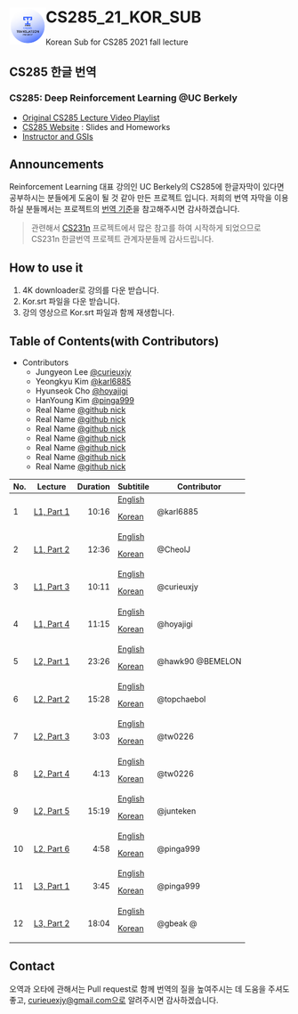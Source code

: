 
# CS285_21_KOR_SUB <img align="left" width="13%" height="13%" src="./logo.png">

Korean Sub for CS285 2021 fall lecture

## CS285 한글 번역
### CS285: Deep Reinforcement Learning @UC Berkely
- [Original CS285 Lecture Video Playlist](https://youtube.com/playlist?list=PL_iWQOsE6TfXxKgI1GgyV1B_Xa0DxE5eH)
- [CS285 Website](http://rail.eecs.berkeley.edu/deeprlcourse/) : Slides and Homeworks
- [Instructor and GSIs](http://rail.eecs.berkeley.edu/deeprlcourse/staff/)

## Announcements
Reinforcement Learning 대표 강의인 UC Berkely의 CS285에 한글자막이 있다면 공부하시는 분들에게 도움이 될 것 같아 만든 프로젝트 입니다. 저희의 번역 자막을 이용하실 분들께서는 프로젝트의 [번역 기준](./term.md)을 참고해주시면 감사하겠습니다.

> 관련해서 [CS231n](https://github.com/visionNoob/CS231N_17_KOR_SUB) 프로젝트에서 많은 참고를 하여 시작하게 되었으므로 CS231n 한글번역 프로젝트 관계자분들께 감사드립니다.

## How to use it
1. 4K downloader로 강의를 다운 받습니다.
2. Kor.srt 파일을 다운 받습니다.
3. 강의 영상으르 Kor.srt 파일과 함께 재생합니다.

## Table of Contents(with Contributors)

- Contributors
    - Jungyeon Lee [@curieuxjy](https://github.com/curieuxjy) 
    - Yeongkyu Kim [@karl6885](https://github.com/karl6885)
    - Hyunseok Cho [@hoyajigi](https://github.com/hoyajigi) 
    - HanYoung Kim [@pinga999](https://github.com/pinga999) 
    - Real Name [@github nick](https://github.com/github_address) 
    - Real Name [@github nick](https://github.com/github_address) 
    - Real Name [@github nick](https://github.com/github_address) 
    - Real Name [@github nick](https://github.com/github_address) 
    - Real Name [@github nick](https://github.com/github_address) 
    - Real Name [@github nick](https://github.com/github_address) 
    - Real Name [@github nick](https://github.com/github_address) 

|No.|Lecture|Duration|Subtitile|Contributor|
|--|------------------------------------------|----:|---|---|
| 1|[L1, Part 1](https://youtu.be/JHrlF10v2Og)|10:16|[English]()<p>[Korean]()|@karl6885|
| 2|[L1, Part 2](https://youtu.be/IoF7D0qec0I)|12:36|[English]()<p>[Korean]()|@CheolJ|
| 3|[L1, Part 3](https://youtu.be/BYoKE9yRy8g)|10:11|[English]()<p>[Korean]()|@curieuxjy|
| 4|[L1, Part 4](https://youtu.be/xRmBEnI55es)|11:15|[English]()<p>[Korean]()|@hoyajigi|
| 5|[L2, Part 1](https://youtu.be/HUzyjOsd2PA)|23:26|[English]()<p>[Korean]()|@hawk90 @BEMELON|
| 6|[L2, Part 2](https://youtu.be/988gLurg01U)|15:28|[English]()<p>[Korean]()|@topchaebol|
| 7|[L2, Part 3](https://youtu.be/H_z7vxGhsQk)|3:03|[English]()<p>[Korean]()|@tw0226|
| 8|[L2, Part 4](https://youtu.be/ajAaM5FMRz4)|4:13|[English]()<p>[Korean]()|@tw0226|
| 9|[L2, Part 5](https://youtu.be/e2PpdPC34kI)|15:19|[English]()<p>[Korean]()|@junteken|
|10|[L2, Part 6](https://youtu.be/nM9f-5oQ86Y)|4:58|[English]()<p>[Korean]()|@pinga999|
|11|[L3, Part 1](https://youtu.be/AOypIa_8RXg)|3:45|[English]()<p>[Korean]()|@pinga999|
|12|[L3, Part 2](https://youtu.be/kPa6hU9prg4)|18:04|[English]()<p>[Korean]()|@gbeak @|

## Contact
오역과 오타에 관해서는 Pull request로 함께 번역의 질을 높여주시는 데 도움을 주셔도 좋고, curieuexjy@gmail.com으로 알려주시면 감사하겠습니다.
